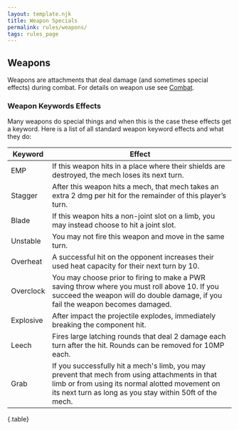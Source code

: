 ```yaml
---
layout: template.njk
title: Weapon Specials
permalink: rules/weapons/
tags: rules_page
---
```


## Weapons
Weapons are attachments that deal damage (and sometimes special effects) during combat. For details on weapon use see [Combat]({{site_url}}/rules/combat/).

### Weapon Keywords Effects
Many weapons do special things and when this is the case these effects get a keyword.
Here is a list of all standard weapon keyword effects and what they do:

| Keyword   | Effect |
| --------- | ------ |
| EMP       | If this weapon hits in a place where their shields are destroyed, the mech loses its next turn. |
| Stagger   | After this weapon hits a mech, that mech takes an extra 2 dmg per hit for the remainder of this player’s turn. |
| Blade     | If this weapon hits a non-joint slot on a limb, you may instead choose to hit a joint slot. |
| Unstable  | You may not fire this weapon and move in the same turn. |
| Overheat  | A successful hit on the opponent increases their used heat capacity for their next turn by 10. |
| Overclock | You may choose prior to firing to make a PWR saving throw where you must roll above 10. If you succeed the weapon will do double damage, if you fail the weapon becomes damaged. |
| Explosive | After impact the projectile explodes, immediately breaking the component hit. |
| Leech     | Fires large latching rounds that deal 2 damage each turn after the hit. Rounds can be removed for 10MP each. |
| Grab      | If you successfully hit a mech's limb, you may prevent that mech from using attachments in that limb or from using its normal alotted movement on its next turn as long as you stay within 50ft of the mech. |

{.table}
